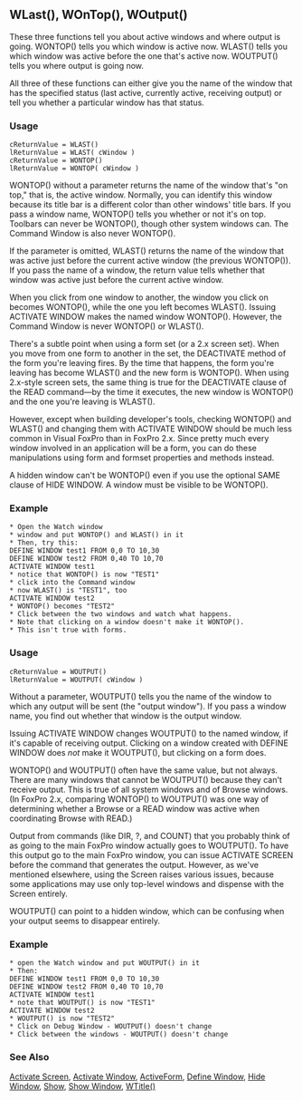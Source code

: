 ## WLast(), WOnTop(), WOutput()

These three functions tell you about active windows and where output is going. WONTOP() tells you which window is active now. WLAST() tells you which window was active before the one that's active now. WOUTPUT() tells you where output is going now.

All three of these functions can either give you the name of the window that has the specified status (last active, currently active, receiving output) or tell you whether a particular window has that status.

### Usage

```foxpro
cReturnValue = WLAST()
lReturnValue = WLAST( cWindow )
cReturnValue = WONTOP()
lReturnValue = WONTOP( cWindow )
```

WONTOP() without a parameter returns the name of the window that's "on top," that is, the active window. Normally, you can identify this window because its title bar is a different color than other windows' title bars. If you pass a window name, WONTOP() tells you whether or not it's on top. Toolbars can never be WONTOP(), though other system windows can. The Command Window is also never WONTOP().

If the parameter is omitted, WLAST() returns the name of the window that was active just before the current active window (the previous WONTOP()). If you pass the name of a window, the return value tells whether that window was active just before the current active window. 

When you click from one window to another, the window you click on becomes WONTOP(), while the one you left becomes WLAST(). Issuing ACTIVATE WINDOW makes the named window WONTOP(). However, the Command Window is never WONTOP() or WLAST().

There's a subtle point when using a form set (or a 2.x screen set). When you move from one form to another in the set, the DEACTIVATE method of the form you're leaving fires. By the time that happens, the form you're leaving has become WLAST() and the new form is WONTOP(). When using 2.x-style screen sets, the same thing is true for the DEACTIVATE clause of the READ command&mdash;by the time it executes, the new window is WONTOP() and the one you're leaving is WLAST().

However, except when building developer's tools, checking WONTOP() and WLAST() and changing them with ACTIVATE WINDOW should be much less common in Visual FoxPro than in FoxPro 2.x. Since pretty much every window involved in an application will be a form, you can do these manipulations using form and formset properties and methods instead. 

A hidden window can't be WONTOP() even if you use the optional SAME clause of HIDE WINDOW. A window must be visible to be WONTOP().

### Example

```foxpro
* Open the Watch window
* window and put WONTOP() and WLAST() in it
* Then, try this:
DEFINE WINDOW test1 FROM 0,0 TO 10,30
DEFINE WINDOW test2 FROM 0,40 TO 10,70
ACTIVATE WINDOW test1
* notice that WONTOP() is now "TEST1"
* click into the Command window
* now WLAST() is "TEST1", too
ACTIVATE WINDOW test2
* WONTOP() becomes "TEST2"
* Click between the two windows and watch what happens.
* Note that clicking on a window doesn't make it WONTOP().
* This isn't true with forms.
```
### Usage

```foxpro
cReturnValue = WOUTPUT()
lReturnValue = WOUTPUT( cWindow )
```

Without a parameter, WOUTPUT() tells you the name of the window to which any output will be sent (the "output window"). If you pass a window name, you find out whether that window is the output window.

Issuing ACTIVATE WINDOW changes WOUTPUT() to the named window, if it's capable of receiving output. Clicking on a window created with DEFINE WINDOW does *not* make it WOUTPUT(), but clicking on a form does.

WONTOP() and WOUTPUT() often have the same value, but not always. There are many windows that cannot be WOUTPUT() because they can't receive output. This is true of all system windows and of Browse windows. (In FoxPro 2.x, comparing WONTOP() to WOUTPUT() was one way of determining whether a Browse or a READ window was active when coordinating Browse with READ.)

Output from commands (like DIR, ?, and COUNT) that you probably think of as going to the main FoxPro window actually goes to WOUTPUT(). To have this output go to the main FoxPro window, you can issue ACTIVATE SCREEN before the command that generates the output. However, as we've mentioned elsewhere, using the Screen raises various issues, because some applications may use only top-level windows and dispense with the Screen entirely.

WOUTPUT() can point to a hidden window, which can be confusing when your output seems to disappear entirely.

### Example

```foxpro
* open the Watch window and put WOUTPUT() in it
* Then:
DEFINE WINDOW test1 FROM 0,0 TO 10,30
DEFINE WINDOW test2 FROM 0,40 TO 10,70
ACTIVATE WINDOW test1
* note that WOUTPUT() is now "TEST1"
ACTIVATE WINDOW test2
* WOUTPUT() is now "TEST2"
* Click on Debug Window - WOUTPUT() doesn't change
* Click between the windows - WOUTPUT() doesn't change
```
### See Also

[Activate Screen](s4g180.md), [Activate Window](s4g257.md), [ActiveForm](s4g572.md), [Define Window](s4g257.md), [Hide Window](s4g257.md), [Show](s4g601.md), [Show Window](s4g257.md), [WTitle()](s4g259.md)